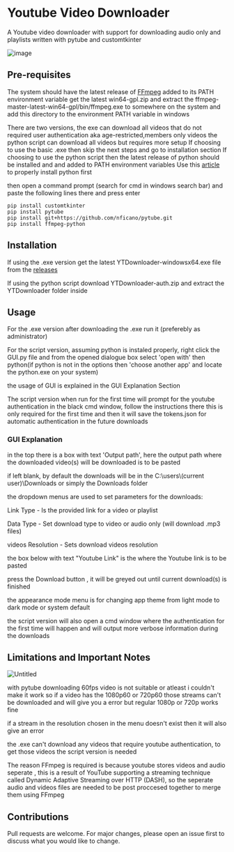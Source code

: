 # Youtube Video Downloader
A Youtube video downloader with support for downloading audio only and playlists written with pytube and customtkinter

![image](https://github.com/SouravDutta2206/Youtube-Downloader/assets/140536178/a0cd2b2e-7b9b-4023-94d7-65b6cb1f1756)



## Pre-requisites
The system should have the latest release of [FFmpeg](https://github.com/BtbN/FFmpeg-Builds/releases) added to its PATH environment variable
get the latest win64-gpl.zip and extract the ffmpeg-master-latest-win64-gpl/bin/ffmpeg.exe to somewhere on the system and add this directory to the environment PATH variable in windows

There are two versions, the exe can download all videos that do not required user authentication aka age-restricted,members only videos the python script can download all videos but requires more setup
If choosing to use the basic .exe then skip the next steps and go to installation section
If choosing to use the python script then the latest release of python should be installed and and added to PATH environment variables 
Use this [article](https://www.geeksforgeeks.org/how-to-install-python-on-windows/) to properly install python first

then open a command prompt (search for cmd in windows search bar) and paste the following lines there and press enter
```
pip install customtkinter
pip install pytube
pip install git+https://github.com/nficano/pytube.git
pip install ffmpeg-python
```

## Installation
If using the .exe version get the latest YTDownloader-windowsx64.exe file from the [releases](https://github.com/SouravDutta2206/Youtube-Downloader/releases/) 

If using the python script download YTDownloader-auth.zip and extract the YTDownloader folder inside

## Usage 
For the .exe version after downloading the .exe run it (preferebly as administrator)

For the script version, assuming python is instaled properly, right click the GUI.py file and from the opened dialogue box select 'open with' then python(if python is not in the options then 'choose another app' and locate the python.exe on your system) 

the usage of GUI is explained in the GUI Explanation Section

The script version when run for the first time will prompt for the youtube authentication in the black cmd window, follow the instructions there
this is only required for the first time and then it will save the tokens.json for automatic authentication in the future downloads

### GUI Explanation
in the top there is a box with text 'Output path', here the output path where the downloaded video(s) will be downloaded is to be pasted

if left blank, by default the downloads will be in the C:\\users\\(current user)\Downloads or simply the Downloads folder

the dropdown menus are used to set parameters for the downloads:

Link Type - Is the provided link for a video or playlist 

Data Type - Set download type to video or audio only (will download .mp3 files)

videos Resolution - Sets download videos resolution 

the box below with text "Youtube Link" is the where the Youtube link is to be pasted 

press the Download button , it will be greyed out until current download(s) is finished

the appearance mode menu is for changing app theme from light mode to dark mode or system default

the script version will also open a cmd window where the authentication for the first time will happen and will output more verbose information during the downloads

## Limitations and Important Notes

![Untitled](https://github.com/SouravDutta2206/Youtube-Downloader/assets/140536178/2e8d6bcf-c81e-4ca8-945a-47b3446d4381)

with pytube downloading 60fps video is not suitable or atleast i couldn't make it work so if a video has the 1080p60 or 720p60 those streams can't be downloaded and will give you a error but regular 1080p or 720p works fine

if a stream in the resolution chosen in the menu doesn't exist then it will also give an error

the .exe can't download any videos that require youtube authentication, to get those videos the script version is needed

The reason FFmpeg is required is because youtube stores videos and audio seperate , this is a result of YouTube supporting a streaming technique called Dynamic Adaptive Streaming over HTTP (DASH), so the seperate audio and videos files are needed to be post proccesed together to merge them using FFmpeg

## Contributions

Pull requests are welcome. For major changes, please open an issue first to discuss what you would like to change.





